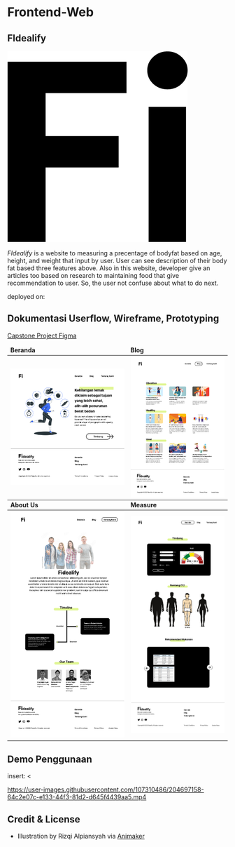 # Frontend-Web 

## FIdealify

![alt text](https://github.com/C22-007/Frontend-Web/blob/main/4-page-Fidealify/2.%20blog/img/Fi-logo-medium.png)

*FIdealify* is a website to measuring a precentage of bodyfat based on age, height, and weight that input by user. User can see description of their body fat based three features above. Also in this website, developer give an articles too based on research to maintaining food that give recommendation to user. So, the user not confuse about what to do next.

deployed on: <!--link heroku / hosting-->

## Dokumentasi Userflow, Wireframe, Prototyping

[Capstone Project Figma](https://www.figma.com/file/gGrrQS1yUyRdhBB0obdS8i/Capstone-Project-SIB?node-id=1%3A877&t=UaX3SpELFDKzESGs-1)


<table>
	<thead>
		<td>
			<b>Beranda</b>
		</td>
		<td>
			<b>Blog</b>
		</td>
	</thead>
	<tr>
		<td>
			<img width="300" alt="code-one" src="https://github.com/C22-007/Frontend-Web/blob/main/4-page-Fidealify/Beranda.png">
		</td>
		<td>
			<img width="300" alt="render-one" src="https://github.com/C22-007/Frontend-Web/blob/main/4-page-Fidealify/Blog.png">
		</td>
	</tr>
		<thead>
		<td>
			<b>About Us</b>
		</td>
		<td>
			<b>Measure</b>
		</td>
	</thead>
	<tr>
		<td>
			<img width="381" alt="code-two" src="https://github.com/C22-007/Frontend-Web/blob/main/4-page-Fidealify/About.png">
		</td>
		<td>
			<img width="307" alt="render-two" src="https://github.com/C22-007/Frontend-Web/blob/main/4-page-Fidealify/Measure.png">
		</td>
	</tr>
</table>

## Demo Penggunaan
insert: <!--videonya nya di drag and drop aja--> <


https://user-images.githubusercontent.com/107310486/204697158-64c2e07c-e133-44f3-81d2-d645f4439aa5.mp4




## Credit & License
- Illustration by Rizqi Alpiansyah via [Animaker](https://app.animaker.com/animo/zv3Rr4Nq8FzzMXSg/)
